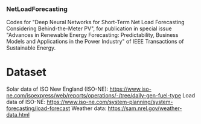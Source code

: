 ### NetLoadForecasting

Codes for "Deep Neural Networks for Short-Term Net Load Forecasting Considering Behind-the-Meter PV", for publication in special issue "Advances in Renewable Energy Forecasting: Predictability, Business Models and Applications in the Power Industry" of IEEE Transactions of Sustainable Energy.

# Dataset
Solar data of ISO New England (ISO-NE): https://www.iso-ne.com/isoexpress/web/reports/operations/-/tree/daily-gen-fuel-type
Load data of ISO-NE: https://www.iso-ne.com/system-planning/system-forecasting/load-forecast
Weather data: https://sam.nrel.gov/weather-data.html
